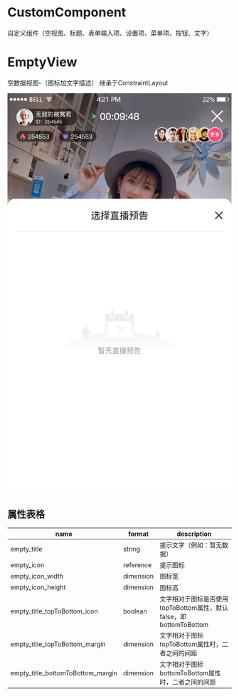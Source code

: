 # CustomComponent
自定义组件（空视图、标题、表单输入项、设置项、菜单项、按钮、文字）


# EmptyView
空数据视图-（图标加文字描述）
继承于ConstraintLayout

![空视图预览](https://github.com/ll-component/private-img/blob/master/empty_view_preview.png)

## 属性表格

| name | format | description |
| ------ | ------ | ------ |
| empty_title | string | 提示文字（例如：暂无数据） |
| empty_icon | reference | 提示图标 |
| empty_icon_width | dimension | 图标宽 |
| empty_icon_height | dimension | 图标高 |
| empty_title_topToBottom_icon | boolean | 文字相对于图标是否使用topToBottom属性，默认false，即bottomToBottom |
| empty_title_topToBottom_margin | dimension | 文字相对于图标topToBottom属性时，二者之间的间距 |
| empty_title_bottomToBottom_margin | dimension | 文字相对于图标bottomToBottom属性时，二者之间的间距 |
